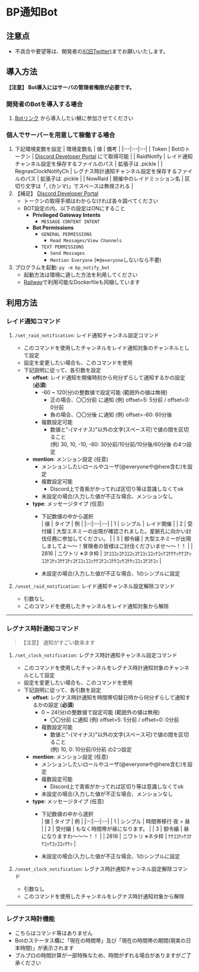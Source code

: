 # BP通知Bot
## 注意点
* 不具合や要望等は、開発者の[X(旧Twitter)](https://twitter.com/MatchaMiG)までお願いいたします。
## 導入方法
**【注意】 Bot導入にはサーバの管理者権限が必要です。**
### 開発者のBotを導入する場合
1. [Botリンク](https://discord.com/api/oauth2/authorize?client_id=1157941242001362964&permissions=134144&scope=bot) から導入したい鯖に参加させてください
### 個人でサーバーを用意して稼働する場合
1. 下記環境変数を設定
    | 環境変数名 | 値 | 備考 |
    |:--|:--|:--|
    | Token | Botのトークン | [Discord Developer Portal](https://discord.com/developers/applications/) にて取得可能 |
    | RaidNotify | レイド通知チャンネル設定を保存するファイルのパス | 拡張子は .pickle |
    | RegnasClockNotifyCh | レグナス時計通知チャンネル設定を保存するファイルのパス | 拡張子は .pickle |
    | NowRaid | 開催中のレイドミッション名 | 区切り文字は「, (カンマ)」でスペースは無視される |
2. 【補足】 [Discord Developer Portal](https://discord.com/developers/applications/)
     * トークンの取得手順はわからなければ各々調べてください
     * BOT設定の内、以下の設定はONにすること
       * **Privileged Gateway Intents**
         * `MESSAGE CONTENT INTENT`
       * **Bot Permissions**
         * `GENERAL PERMISSIONS`
           * `Read Messages/View Channels`
         * `TEXT PERMISSIONS`
           * `Send Messages`
           * `Mention Everyone` (※`@everyone`しないなら不要)
3. プログラムを起動: `py -m bp_notify_bot`
   * 起動方法は環境に適した方法を利用してください
   * [Railway](https://railway.app/)で利用可能なDockerfileも同梱しています

## 利用方法
### レイド通知コマンド
1. `/set_raid_notification`: レイド通知チャンネル設定コマンド  
   * このコマンドを使用したチャンネルをレイド通知対象のチャンネルとして設定
   * 設定を変更したい場合も、このコマンドを使用
   * 下記説明に従って、各引数を設定  
     * **offset**: レイド通知を開催時刻から何分ずらして通知するかの設定 (**必須**)
       * -60 ~ 120(分)の整数値で設定可能 (範囲外の値は無視)
         * 正の場合、〇〇分前 に通知 (例) offset=5: 5分前 / offset=0: 0分前
         * 負の場合、〇〇分後 に通知 (例) offset=-60: 60分後
       * 複数設定可能
         * 数値と"-(マイナス)"以外の文字(スペース可)で値の間を区切ること  
          (例) 30, 10, -10, -60: 30分前/10分前/10分後/60分後 の4つ設定
     * **mention**: メンション設定 (任意)
       * メンションしたいロールやユーザ(@everyoneや@here含む)を設定
       * 複数設定可能
         * Discord上で青紫がかってれば区切り等は意識しなくてok
       * 未設定の場合/入力した値が不正な場合、メンションなし
     * **type**: メッセージタイプ (任意)
       * 下記数値の中から選択   
          | 値 | タイプ | 例 |
          |:-:|:--|:--|
          | 1 | シンプル | レイド開催 |
          | 2 | 受付嬢 | 大型エネミーの出現が確認されました。星脈孔に向かい討伐任務に参加してください。 |
          | 3 | 御令嬢 | 大型エネミーが出現しましてよ～～！冒険者の皆様はご討伐くださいませ～～！！ |
          | 2816 | ニワトリ ※ネタ枠 | ｺｹｺｺｺｯｺｹｺｺｺｯｺｹｺｺｯｺｺｯｹｺｯｹｺｹｹｹｯｹｹｺｹｯｺｺｹｺｹｯｺｹｹｺｹｯｺｹｺｺｯｺｺｯｹｹｺｹｺｯｺｹｹｺｯｹｺｹｹｯｺｺｯｺｹｺｹｺｯ |
        
       * 未設定の場合/入力した値が不正な場合、1のシンプルに設定

2. `/unset_raid_notification`: レイド通知チャンネル設定解除コマンド  
   * 引数なし
   * このコマンドを使用したチャンネルをレイド通知対象から解除

---
### レグナス時計通知コマンド
> 【注意】 通知がすごい数来ます 
1. `/set_clock_notification`: レグナス時計通知チャンネル設定コマンド  
   * このコマンドを使用したチャンネルをレグナス時計通知対象のチャンネルとして設定
   * 設定を変更したい場合も、このコマンドを使用
   * 下記説明に従って、各引数を設定  
     * **offset**: レグナス時計通知を時間帯切替日時から何分ずらして通知するかの設定 (**必須**)
       * 0 ~ 24(分)の整数値で設定可能 (範囲外の値は無視)
         * 〇〇分前 に通知 (例) offset=5: 5分前 / offset=0: 0分前
       * 複数設定可能
         * 数値と"-(マイナス)"以外の文字(スペース可)で値の間を区切ること  
          (例) 10, 0: 10分前/0分前 の2つ設定
     * **mention**: メンション設定 (任意)
       * メンションしたいロールやユーザ(@everyoneや@here含む)を設定
       * 複数設定可能
         * Discord上で青紫がかってれば区切り等は意識しなくてok
       * 未設定の場合/入力した値が不正な場合、メンションなし
     * **type**: メッセージタイプ (任意)
       * 下記数値の中から選択   
          | 値 | タイプ | 例 |
          |:-:|:--|:--|
          | 1 | シンプル | 時間帯移行 夜 > 昼 |
          | 2 | 受付嬢 | もなく時間帯が昼になります。 |
          | 3 | 御令嬢 | 昼になりますわ～～～！！ |
          | 2816 | ニワトリ ※ネタ枠 | ｹｹｺｺｹｯｹｺｹｹｺｯｹｺｯｺｺｯｹｹｯ |
        
       * 未設定の場合/入力した値が不正な場合、1のシンプルに設定

2. `/unset_clock_notification`: レグナス時計通知チャンネル設定解除コマンド  
   * 引数なし
   * このコマンドを使用したチャンネルをレグナス時計通知対象から解除

---
### レグナス時計機能
* こちらはコマンド等はありません
* Botのステータス欄に「現在の時間帯」及び「現在の時間帯の期間(現実の日本時間)」が表示されます
* ブルプロの時間計算が一部特殊なため、時間がずれる場合がありますがご了承ください